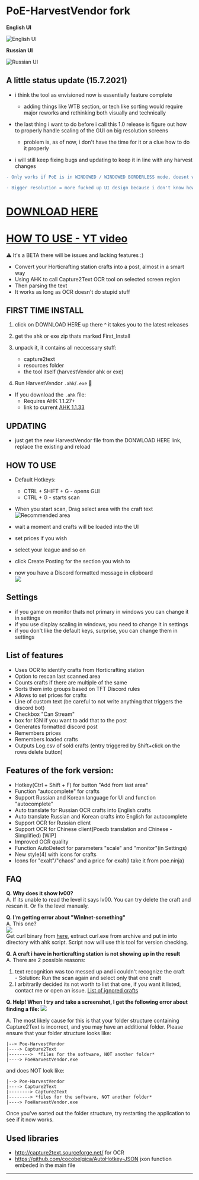 # PoE-HarvestVendor fork
**English UI**

![English UI](examples/PoE-HarvestVendor%20fork%20v0.9.2(s).png)

**Russian UI**

![Russian UI](examples/PoE-HarvestVendor%20fork%20v0.9.2(rus).png)
## A little status update (15.7.2021)
- i think the tool as envisioned now is essentially feature complete
    - adding things like WTB section, or tech like sorting would require major reworks and rethinking both visually and technically
- the last thing i want to do before i call this 1.0 release is figure out how to properly handle scaling of the GUI on big resolution screens
    - problem is, as of now, i don't have the time for it or a clue how to do it properly

- i will still keep fixing bugs and updating to keep it in line with any harvest changes

```diff
- Only works if PoE is in WINDOWED / WINDOWED BORDERLESS mode, doesnt work in Fullscreen

- Bigger resolution = more fucked up UI design because i don't know how to handle windows display scaling properly.
```
# [DOWNLOAD HERE](https://github.com/Stregon/PoE-HarvestVendor/releases/latest)

# [HOW TO USE - YT video](https://www.youtube.com/watch?v=l2syzeQ0YZQ)

⚠️ It's a BETA there will be issues and lacking features :)

- Convert your Horticrafting station crafts into a post, almost in a smart way
- Using AHK to call Capture2Text OCR tool on selected screen region
- Then parsing the text
- It works as long as OCR doesn't do stupid stuff

## FIRST TIME INSTALL
1. click on DOWNLOAD HERE up there ^ it takes you to the latest releases
2. get the ahk or exe zip thats marked First_Install
3. unpack it, it contains all neccessary stuff:
    - capture2text
    - resources folder
    - the tool itself (harvestVendor ahk or exe)

4. Run HarvestVendor `.ahk`/`.exe` 🎉

- If you download the `.ahk` file:
    - Requires AHK 1.1.27+
    - link to current [AHK 1.1.33](https://www.autohotkey.com/download/ahk-install.exe)

## UPDATING
- just get the new HarvestVendor file from the DONWLOAD HERE link, replace the existing and reload

## HOW TO USE
- Default Hotkeys:
    - CTRL + SHIFT + G - opens GUI
    - CTRL + G - starts scan

- When you start scan, Drag select area with the craft text  
![Recommended area](examples/snapshotArea.png)

- wait a moment and crafts will be loaded into the UI
- set prices if you wish
- select your league and so on
- click Create Posting for the section you wish to
- now you have a Discord formatted message in clipboard  
![](examples/message(style%204).png)

## Settings
- if you game on monitor thats not primary in windows you can change it in settings
- if you use display scaling in windows, you need to change it in settings
- if you don't like the default keys, surprise, you can change them in settings

## List of features
- Uses OCR to identify crafts from Horticrafting station
- Option to rescan last scanned area
- Counts crafts if there are multiple of the same
- Sorts them into groups based on TFT Discord rules
- Allows to set prices for crafts
- Line of custom text (be careful to not write anything that triggers the discord bot)
- Checkbox "Can Stream"
- box for IGN if you want to add that to the post
- Generates formatted discord post
- Remembers prices
- Remembers loaded crafts
- Outputs Log.csv of sold crafts (entry triggered by Shift+click on the rows delete button)
 
 ## Features of the fork version:
- Hotkey(Ctrl + Shift + F) for button "Add from last area"
- Function "autocomplete" for crafts
- Support Russian and Korean language for UI and function "autocomplete"
- Auto translate for Russian OCR crafts into English crafts
- Auto translate Russian and Korean crafts into English for autocomplete
- Support OCR for Russian client
- Support OCR for Chinese client(Poedb translation and Chinese - Simplified) [WIP]
- Improved OCR quality
- Function AutoDetect for parameters "scale" and "monitor"(in Settings)
- New style(4) with icons for crafts
- Icons for "exalt"/"chaos" and a price for exalt(I take it from poe.ninja)

## FAQ
**Q. Why does it show lv00?**  
A. If its unable to read the level it says lv00. You can try delete the craft and rescan it. Or fix the level manualy.

**Q. I'm getting error about "WinInet-something"**  
A. This one?  
![](examples/https-error.png)  
Get curl binary from [here](https://curl.se/windows/), extract curl.exe from archive and put in into directory with ahk script. Script now will use this tool for version checking.

**Q. A craft i have in horticrafting station is not showing up in the result**  
A. There are 2 possible reasons:
  1. text recognition was too messed up and i couldn't recognize the craft  
    - Solution: Run the scan again and select only that one craft
  2. I arbitrarily decided its not worth to list that one, if you want it listed, contact me or open an issue. [List of ignored crafts](https://github.com/esge/PoE-HarvestVendor/wiki/Crafts-that-are-being-ignored)

**Q. Help! When I try and take a screenshot, I get the following error about finding a file:**
![](examples/cantReadFile.png)  

A. The most likely cause for this is that your folder structure containing Capture2Text is incorrect, and you may have an additional folder. Please ensure that your folder structure looks like:

```
|--> Poe-HarvestVendor
|----> Capture2Text
|-------->  *files for the software, NOT another folder*
|----> PoeHarvestVendor.exe
```

and does NOT look like:

```
|--> Poe-HarvestVendor
|----> Capture2Text
|--------> Capture2Text
|--------> *files for the software, NOT another folder*
|----> PoeHarvestVendor.exe
```

Once you've sorted out the folder structure, try restarting the application to see if it now works.

## Used libraries
- http://capture2text.sourceforge.net/ for OCR
- https://github.com/cocobelgica/AutoHotkey-JSON jxon function embeded in the main file

---
